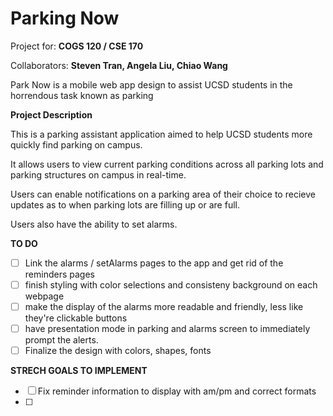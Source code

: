 # Parking Now

Project for: **COGS 120 / CSE 170**

Collaborators: **Steven Tran, Angela Liu, Chiao Wang**

Park Now is a mobile web app design to assist UCSD students in the horrendous task known as parking

**Project Description**

This is a parking assistant application aimed to help UCSD students more quickly find 
parking on campus.

It allows users to view current parking conditions across all parking lots and 
parking structures on campus in real-time.

Users can enable notifications on a parking area of their choice to recieve updates
as to when parking lots are filling up or are full. 

Users also have the ability to set alarms.

**TO DO**
* [ ] Link the alarms / setAlarms pages to the app and get rid of the reminders pages
* [ ] finish styling with color selections and consisteny background on each webpage
* [ ] make the display of the alarms more readable and friendly, less like they're clickable buttons
* [ ] have presentation mode in parking and alarms screen to immediately prompt the alerts.
* [ ] Finalize the design with colors, shapes, fonts

**STRECH GOALS TO IMPLEMENT**
* [ ] Fix reminder information to display with am/pm and correct formats
* [ ] 



